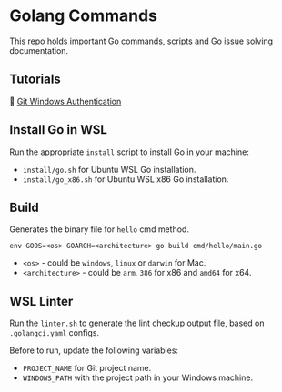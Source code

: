 # Golang Commands
This repo holds important Go commands, scripts and Go issue solving documentation.

## Tutorials

🔗 [Git Windows Authentication](git_windows_auth.md)

## Install Go in WSL
Run the appropriate ``install`` script to install Go in your machine:

* ``install/go.sh`` for Ubuntu WSL Go installation.
* ``install/go_x86.sh`` for Ubuntu WSL x86 Go installation.

## Build 
Generates the binary file for ``hello`` cmd method.

``env GOOS=<os> GOARCH=<architecture> go build cmd/hello/main.go``

- ``<os>`` - could be ``windows``, ``linux`` or ``darwin`` for Mac.
- ``<architecture>`` - could be ``arm``, ``386`` for x86 and ``amd64`` for x64.

## WSL Linter
Run the ``linter.sh`` to generate the lint checkup output file, based on ``.golangci.yaml`` configs.

Before to run, update the following variables:
* ``PROJECT_NAME`` for Git project name.
* ``WINDOWS_PATH`` with the project path in your Windows machine.
